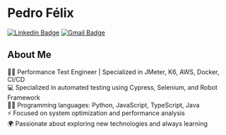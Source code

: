 # Pedro Félix

 [![Linkedin Badge](https://img.shields.io/badge/-Diego%20Fernandes-00875f?style=flat-square&logo=Linkedin&logoColor=white&link=https://www.linkedin.com/in/pedrofelixx/)](https://www.linkedin.com/in/pedrofelixx/) 
[![Gmail Badge](https://img.shields.io/badge/-diego.schell.f@gmail.com-00875f?style=flat-square&logo=Gmail&logoColor=white&link=mailto:pedrofelixdev1@gmail.com)](mailto:pedrofelixdev1@gmail.com)
## About Me

👨‍💻 Performance Test Engineer | Specialized in JMeter, K6, AWS, Docker, CI/CD  
💻 Specialized in automated testing using Cypress, Selenium, and Robot Framework  
🧑‍💻 Programming languages: Python, JavaScript, TypeScript, Java  
⚡ Focused on system optimization and performance analysis  
🌍 Passionate about exploring new technologies and always learning
